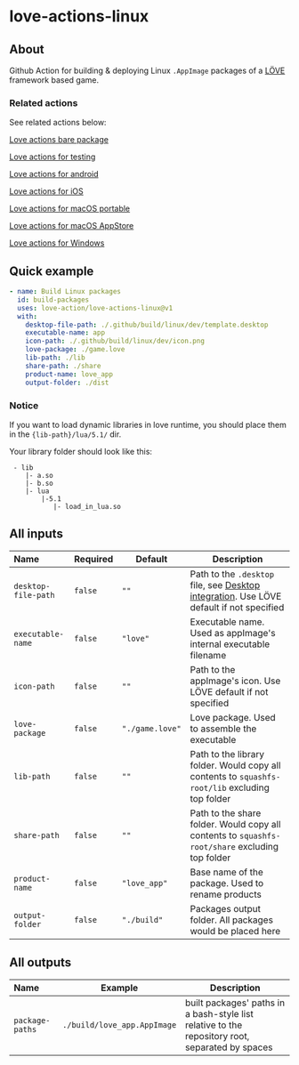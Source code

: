# love-actions-linux

## About

Github Action for building & deploying Linux `.AppImage` packages of a [LÖVE](https://love2d.org/) framework based game.

### Related actions

See related actions below:

[Love actions bare package](https://github.com/marketplace/actions/love-actions-bare-package)

[Love actions for testing](https://github.com/marketplace/actions/love-actions-for-testing)

[Love actions for android](https://github.com/marketplace/actions/love-actions-for-android)

[Love actions for iOS](https://github.com/marketplace/actions/love-actions-for-ios)

[Love actions for macOS portable](https://github.com/marketplace/actions/love-actions-for-macos-portable)

[Love actions for macOS AppStore](https://github.com/marketplace/actions/love-actions-for-macos-appstore)

[Love actions for Windows](https://github.com/marketplace/actions/love-actions-for-windows)

## Quick example

```yaml
- name: Build Linux packages
  id: build-packages
  uses: love-action/love-actions-linux@v1
  with:
    desktop-file-path: ./.github/build/linux/dev/template.desktop
    executable-name: app
    icon-path: ./.github/build/linux/dev/icon.png
    love-package: ./game.love
    lib-path: ./lib
    share-path: ./share
    product-name: love_app
    output-folder: ./dist
```

### Notice

If you want to load dynamic libraries in love runtime, you should place them in the `{lib-path}/lua/5.1/` dir.

Your library folder should look like this:

```
 - lib
    |- a.so
    |- b.so
    |- lua
        |-5.1
           |- load_in_lua.so
```

## All inputs

| Name                  | Required  | Default           | Description                                                                                                                                             |
| :-------------------- | --------- | ----------------- | ------------------------------------------------------------------------------------------------------------------------------------------------------- |
| `desktop-file-path` | `false` | `""`            | Path to the `.desktop` file, see [Desktop integration](https://docs.appimage.org/reference/desktop-integration.html). Use LÖVE default if not specified |
| `executable-name`   | `false` | `"love"`        | Executable name. Used as appImage's internal executable filename                                                                                        |
| `icon-path`         | `false` | `""`            | Path to the appImage's icon. Use LÖVE default if not specified                                                                                         |
| `love-package`      | `false` | `"./game.love"` | Love package. Used to assemble the executable                                                                                                           |
| `lib-path`          | `false` | `""`            | Path to the library folder. Would copy all contents to `squashfs-root/lib` excluding top folder                                                      |
| `share-path`        | `false` | `""`            | Path to the share folder. Would copy all contents to `squashfs-root/share` excluding top folder                                                       |
| `product-name`      | `false` | `"love_app"`    | Base name of the package. Used to rename products                                                                                                       |
| `output-folder`     | `false` | `"./build"`     | Packages output folder. All packages would be placed here                                                                                               |

## All outputs

| Name              | Example                       | Description                                                                                     |
| :---------------- | ----------------------------- | ----------------------------------------------------------------------------------------------- |
| `package-paths` | `./build/love_app.AppImage` | built packages' paths in a bash-style list relative to the repository root, separated by spaces |
